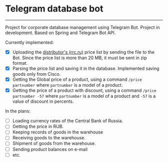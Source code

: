 # Telegram database bot
____

Project for corporate database management using Telegram Bot. Project in development. Based on Spring and Telegram Bot API.

Currently implemented:
- [X] Uploading the [distributor's (rrc.ru)](https://b2b.rrc.ru/) price list by sending the file to the Bot. Since the price list is more than 20 MB, it must be sent in zip format.
- [X] Parsing the price list and saving it in the database. Implemented saving goods only from Cisco.
- [X] Getting the Global price of a product, using a command `/price partnumber` where `partnumber` is a model of a product.
- [X] Getting the price of a product with discount, using a command `/price partnumber -57` where `partnumber` is a model of a product and `-57` is a value of discount in percents.

In the plans:
- [ ] Loading currency rates of the Central Bank of Russia.
- [ ] Getting the price in RUB.
- [ ] Keeping records of goods in the warehouse
- [ ] Receiving goods to the warehouse.
- [ ] Shipment of goods from the warehouse.
- [ ] Sending product balances on e-mail
- [ ] etc.
